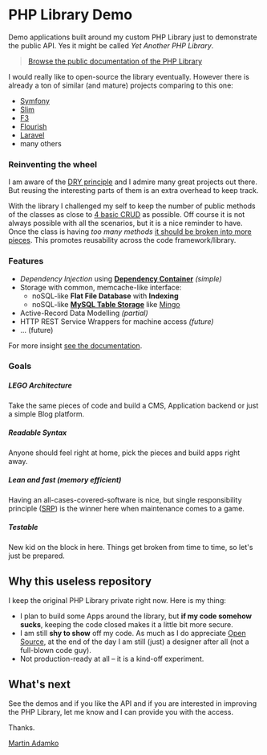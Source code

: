 PHP Library Demo
================

Demo applications built around my custom PHP Library just to demonstrate the public API. Yes it might be called *Yet Another PHP Library*.

> [Browse the public documentation of the PHP Library](http://www.attitude.sk/projects/php-library)

I would really like to open-source the library eventually. However there is already a ton of similar (and mature) projects comparing to this one:

* [Symfony](http://symfony.com)
* [Slim](http://slimframework.com)
* [F3](http://fatfree.sourceforge.net)
* [Flourish](http://flourishlib.com)
* [Laravel](http://laravel.com)
* many others

### Reinventing the wheel

I am aware of the [DRY principle](http://en.wikipedia.org/wiki/Don't_repeat_yourself) and I admire many great projects out there. But reusing the interesting parts of them is an extra overhead to keep track.

With the library I challenged my self to keep the number of public methods of the classes as close to [4 basic CRUD](http://en.wikipedia.org/wiki/CRUD) as possible. Off course it is not always possible with all the scenarios, but it is a nice reminder to have. Once the class is having *too many methods* [it should be broken into more pieces](http://fabien.potencier.org/article/50/create-your-own-framework-on-top-of-the-symfony2-components-part-1). This promotes reusability across the code framework/library.

### Features

- *Dependency Injection* using **[Dependency Container](http://fabien.potencier.org/article/12/do-you-need-a-dependency-injection-container)** *(simple)*
- Storage with common, memcache-like interface:
  - noSQL-like **Flat File Database** with **Indexing**
  - noSQL-like **[MySQL Table Storage](http://backchannel.org/blog/friendfeed-schemaless-mysql)** like [Mingo](https://github.com/Jaymon/Mingo)
- Active-Record Data Modelling *(partial)*
- HTTP REST Service Wrappers for machine access *(future)*
- … (future)

For more insight [see the documentation](http://www.attitude.sk/projects/php-library).

### Goals

##### LEGO Architecture

Take the same pieces of code and build a CMS, Application backend or just a simple Blog platform.

##### Readable Syntax

Anyone should feel right at home, pick the pieces and build apps right away.


##### Lean and fast (memory efficient)

Having an all-cases-covered-software is nice, but single responsibility principle ([SRP](http://en.wikipedia.org/wiki/Single_responsibility_principle)) is the winner here when maintenance comes to a game.

##### Testable

New kid on the block in here. Things get broken from time to time, so let's just be prepared.

Why this useless repository
---------------------------

I keep the original PHP Library private right now. Here is my thing:

- I plan to build some Apps around the library, but **if my code somehow sucks**, keeping the code closed makes it a little bit more secure.
- I am still **shy to show** off my code. As much as I do appreciate [Open Source](http://sk.wikipedia.org/wiki/Open_source "Open source on Wikipedia.org"), at the end of the day I am still (just) a designer after all (not a full-blown code guy).
- Not production-ready at all – it is a kind-off experiment.

What's next
-----------

See the demos and if you like the API and if you are interested in improving the PHP Library, let me know and I can provide you with the access.

Thanks.

[Martin Adamko](http://twitter.com/martin_adamko)